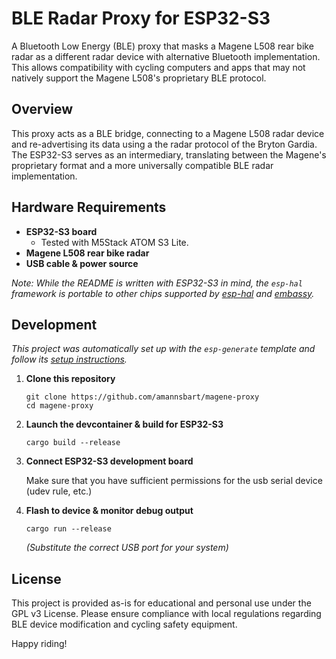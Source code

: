# BLE Radar Proxy for ESP32-S3 

A Bluetooth Low Energy (BLE) proxy that masks a Magene L508 rear bike radar as a different radar device with alternative Bluetooth implementation. This allows compatibility with cycling computers and apps that may not natively support the Magene L508's proprietary BLE protocol.

## Overview

This proxy acts as a BLE bridge, connecting to a Magene L508 radar device and re-advertising its data using a the radar protocol of the Bryton Gardia. The ESP32-S3 serves as an intermediary, translating between the Magene's proprietary format and a more universally compatible BLE radar implementation.

## Hardware Requirements

- **ESP32-S3 board**
    - Tested with M5Stack ATOM S3 Lite.
- **Magene L508 rear bike radar**
- **USB cable & power source**

*Note: While the README is written with ESP32-S3 in mind, the `esp-hal` framework is portable to other chips supported by [esp-hal](https://github.com/esp-rs/esp-hal) and [embassy](https://github.com/embassy-rs/embassy).*

## Development

*This project was automatically set up with the `esp-generate` template and follow its [setup instructions](https://github.com/esp-rs/esp-generate).*

1. **Clone this repository**
    ```
    git clone https://github.com/amannsbart/magene-proxy
    cd magene-proxy
    ```

2. **Launch the devcontainer & build for ESP32-S3**
    ```
    cargo build --release
    ```

3. **Connect ESP32-S3 development board**
    
    Make sure that you have sufficient permissions for the usb serial device (udev rule, etc.)


4. **Flash to device & monitor debug output**
    ```
    cargo run --release
    ```
    *(Substitute the correct USB port for your system)*


## License

This project is provided as-is for educational and personal use under the GPL v3 License. Please ensure compliance with local regulations regarding BLE device modification and cycling safety equipment.

Happy riding!